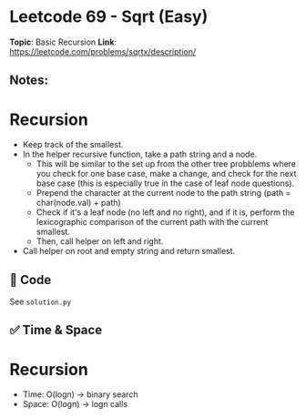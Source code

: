 # Leetcode 69 - Sqrt (Easy)

**Topic**: Basic Recursion
**Link**: https://leetcode.com/problems/sqrtx/description/

## Notes:

# Recursion 
 - Keep track of the smallest. 
 - In the helper recursive function, take a path string and a node. 
    - This will be similar to the set up from the other tree probblems where you check for one base case, make a change, and check for the next base case (this is especially true in the case of leaf node questions).
    - Prepend the character at the current node to the path string (path = char(node.val) + path)
    - Check if it's a leaf node (no left and no right), and if it is, perform the lexicographic comparison of the current path with the current smallest. 
    - Then, call helper on left and right.
 - Call helper on root and empty string and return smallest. 
 
## 🧪 Code
See `solution.py`

## ✅ Time & Space

# Recursion
- Time: O(logn) -> binary search
- Space: O(logn) -> logn calls 